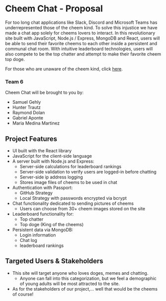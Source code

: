 # Cheem Chat - Proposal
For too long chat applications like Slack, Discord and Microsoft Teams has underrepresented those of the cheem kind. To solve this injustice we have made a chat app solely for cheems lovers to interact. In this revolutionary site built with JavaScript, Node.js / Express, MongoDB and React, users will be able to send their favorite cheems to each other inside a persistent and communal chat room. With intuitive leaderboard technologies, users will also compete to be the top chatter and attempt to make their favorite cheem top doge.  

For those who are unaware of the cheem kind, click [here](https://i.redd.it/tgy4a5n8i9a41.png).

### Team 6
Cheem Chat will be brought to you by:
- Samuel Gehly
- Hunter Trautz
- Raymond Dolan
- Gabriel Aponte
- Maria Medina Martinez

## Project Features
- UI built with the React library
- JavaScript for the client-side language
- A server built with Node.js and Express:
  - Server-side calculations for leaderboard rankings
  - Server-side validation to verify users are logged-in before chatting
  - Server-side ip address logging
  - Stores image files of cheems to be used in chat
- Authentication with Passport:
  - GitHub Strategy
  - Local Strategy with passwords encrypted via bcrypt
- Chat functionality dedicated to sending pictures of cheems   
  - Users can choose from 30+ cheem images stored on the site
- Leaderboard functionality for:
  - Top chatter
  - Top doge (King of the cheems)
- Persistent data via MongoDB:
  - Login information
  - Chat log
  - leaderboard rankings

## Targeted Users & Stakeholders
- This site will target anyone who loves doges, memes and chatting.
  - Anyone can fall into this categorization, but we feel a demographic of young adults will be most attracted to the site.
- As for the stakeholders of our project,... well that would be the cheems of course!
